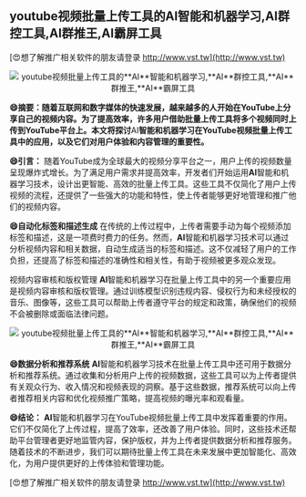 ## **youtube视频批量上传工具的**AI**智能和机器学习,**AI**群控工具,**AI**群推王,**AI**霸屏工具**

[😍想了解推广相关软件的朋友请登录 http://www.vst.tw](http://www.vst.tw)

 <center><img src="https://vst.tw/MP4/tuiguang/png/7.png" alt="youtube视频批量上传工具的**AI**智能和机器学习,**AI**群控工具,**AI**群推王,**AI**霸屏工具"></center>

**😄摘要：随着互联网和数字媒体的快速发展，越来越多的人开始在YouTube上分享自己的视频内容。为了提高效率，许多用户借助批量上传工具将多个视频同时上传到YouTube平台上。本文将探讨**AI**智能和机器学习在YouTube视频批量上传工具中的应用，以及它们对用户体验和内容管理的重要性。**

**😄引言：**
随着YouTube成为全球最大的视频分享平台之一，用户上传的视频数量呈现爆炸式增长。为了满足用户需求并提高效率，开发者们开始运用**AI**智能和机器学习技术，设计出更智能、高效的批量上传工具。这些工具不仅简化了用户上传视频的流程，还提供了一些强大的功能和特性，使上传者能够更好地管理和推广他们的视频内容。

**😄自动化标签和描述生成**
在传统的上传过程中，上传者需要手动为每个视频添加标签和描述，这是一项费时费力的任务。然而，**AI**智能和机器学习技术可以通过分析视频内容和相关数据，自动生成适当的标签和描述。这不仅减轻了用户的工作负担，还提高了标签和描述的准确性和相关性，有助于视频被更多观众发现。

视频内容审核和版权管理
**AI**智能和机器学习在批量上传工具中的另一个重要应用是视频内容审核和版权管理。通过训练模型识别违规内容、侵权行为和未经授权的音乐、图像等，这些工具可以帮助上传者遵守平台的规定和政策，确保他们的视频不会被删除或面临法律问题。

 <center><img src="https://vst.tw/MP4/tuiguang/png/6.png" alt="youtube视频批量上传工具的**AI**智能和机器学习,**AI**群控工具,**AI**群推王,**AI**霸屏工具"></center>

**😄数据分析和推荐系统**
**AI**智能和机器学习技术在批量上传工具中还可用于数据分析和推荐系统。通过收集和分析用户上传的视频数据，这些工具可以为上传者提供有关观众行为、收入情况和视频表现的洞察。基于这些数据，推荐系统可以向上传者推荐相关内容和优化视频推广策略，提高视频的曝光率和观看量。

**😄结论：**
**AI**智能和机器学习在YouTube视频批量上传工具中发挥着重要的作用。它们不仅简化了上传过程，提高了效率，还改善了用户体验。同时，这些技术还帮助平台管理者更好地监管内容，保护版权，并为上传者提供数据分析和推荐服务。随着技术的不断进步，我们可以期待批量上传工具在未来发展中更加智能化、高效化，为用户提供更好的上传体验和管理功能。

[😍想了解推广相关软件的朋友请登录 http://www.vst.tw](http://www.vst.tw)



